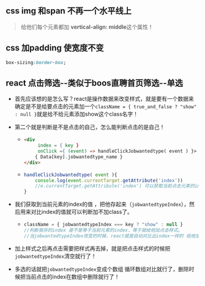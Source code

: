 ## css img 和span 不再一个水平线上
> 给他们每个元素都加 **vertical-align: middle**这个属性！
## css 加padding 使宽度不变
```css
box-sizing:border-box;
```

## react 点击筛选--类似于boos直聘首页筛选--单选

- 首先应该想的是怎么写？react是操作数据来改变样式，就是要有一个数据来确定是不是给要点击的元素加一个`className = { true_and_false ? "show" : null }`就是给不给元素添加show这个class名字！

- 第二个就是判断是不是点击的自己，怎么能判断点击的是自己！

  - ```html
    <div 
         index = { key } 
         onClick ={ (event) => handleClickJobwantedtype( event ) }>
        { Data[key].jobwantedtype_name }
    </div>
    ```

  - ```js
    handleClickJobwantedtype( event ){
    	console.log(event.currentTarget.getAttribute('index'))
        //e.currentTarget.getAttribute('index') 可以获取当前点击元素的index值
    }
    ```

- 我们获取到当前元素的index的值 ，把他存起来（`jobwantedtypeIndex`），然后用来对比index的值就可以判断加不加class了。

  - ```js
    className = { jobwantedtypeIndex === key ? "show" : null } 
    //判断我存的index 是不是等于当前元素的index，等于就给他加点击样式。
    //当jobwantedtypeIndex改变的时候，react就是自动对比出index一样的 给他加上样式
    ```

- 加上样式之后再点击需要把样式再去掉，就是把点击样式的时候把`jobwantedtypeIndex`清空就行了！
- 多选的话就把`jobwantedtypeIndex`变成个数组 循环数组对比就行了，删除时候把当前点击的index在数组中删除就行了！